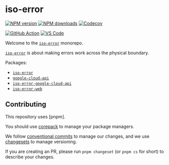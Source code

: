# iso-error

[![NPM version][npm-image]][npm-url]
[![NPM downloads][downloads-image]][downloads-url]
[![Codecov][codecov-image]][codecov-url]

[![GitHub Action][github-release]][github-action-url]
[![VS Code][vscode-image]][vscode-url]

Welcome to the [`iso-error`] monorepo.

[`iso-error`] is about making errors work across the physical boundary.

Packages:

- [`iso-error`]
- [`google-cloud-api`]
- [`iso-error-google-cloud-api`]
- [`iso-error-web`]

## Contributing

This repository uses [pnpm].

You should use [corepack] to manage your package managers.

We follow [conventional commits] to manage our changes,
and we use [changesets] to manage versioning.

If you are creating an PR,
please run `pnpm changeset` (or `pnpm cs` for short) to describe your changes.

[`google-cloud-api`]: https://github.com/unional/iso-error/tree/main/packages/google-cloud-api
[`iso-error-google-cloud-api`]: https://github.com/unional/iso-error/tree/main/packages/iso-error-google-cloud-api
[`iso-error-web`]: https://github.com/unional/iso-error/tree/main/packages/iso-error-web
[`iso-error`]: https://github.com/unional/iso-error/tree/main/packages/iso-error
[changesets]: https://github.com/changesets/changesets
[codecov-image]: https://codecov.io/gh/unional/iso-error/branch/master/graph/badge.svg
[codecov-url]: https://codecov.io/gh/unional/iso-error
[conventional commits]: https://www.conventionalcommits.org/en/v1.0.0/
[corepack]: https://nodejs.org/api/corepack.html
[downloads-image]: https://img.shields.io/npm/dm/iso-error.svg?style=flat
[downloads-url]: https://npmjs.org/package/iso-error
[github-action-url]: https://github.com/unional/iso-error/actions
[github-release]: https://github.com/unional/iso-error/workflows/release/badge.svg
[npm-image]: https://img.shields.io/npm/v/iso-error.svg?style=flat
[npm-url]: https://npmjs.org/package/iso-error
[vscode-image]: https://img.shields.io/badge/vscode-ready-green.svg
[vscode-url]: https://code.visualstudio.com/
[yarn PnP]: https://yarnpkg.com/features/pnp
